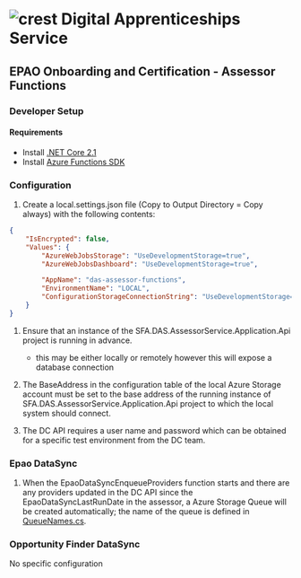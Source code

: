 # ![crest](https://assets.publishing.service.gov.uk/government/assets/crests/org_crest_27px-916806dcf065e7273830577de490d5c7c42f36ddec83e907efe62086785f24fb.png) Digital Apprenticeships Service

##  EPAO Onboarding and Certification - Assessor Functions

### Developer Setup

#### Requirements

- Install [.NET Core 2.1](https://www.microsoft.com/net/download)
- Install [Azure Functions SDK](https://docs.microsoft.com/en-us/azure/azure-functions/functions-run-local)

### Configuration

1) Create a local.settings.json file (Copy to Output Directory = Copy always) with the following contents:

```json
{
    "IsEncrypted": false,
    "Values": {
        "AzureWebJobsStorage": "UseDevelopmentStorage=true",
        "AzureWebJobsDashboard": "UseDevelopmentStorage=true",

        "AppName": "das-assessor-functions",
        "EnvironmentName": "LOCAL",
        "ConfigurationStorageConnectionString": "UseDevelopmentStorage=true"
    }
}
```

1) Ensure that an instance of the SFA.DAS.AssessorService.Application.Api project is running in advance.
	- this may be either locally or remotely however this will expose a database connection

2) The BaseAddress in the configuration table of the local Azure Storage account must be set to the base address of the running 
instance of SFA.DAS.AssessorService.Application.Api project to which the local system should connect.

3) The DC API requires a user name and password which can be obtained for a specific test environment from the DC team. 

### Epao DataSync

1) When the EpaoDataSyncEnqueueProviders function starts and there are any providers updated in the DC API since the EpaoDataSyncLastRunDate
in the assessor, a Azure Storage Queue will be created automatically; the name of the queue is defined in [QueueNames.cs](src\SFA.DAS.Assessor.Functions\Infrastructure\QueueNames.cs).

### Opportunity Finder DataSync

No specific configuration

    



